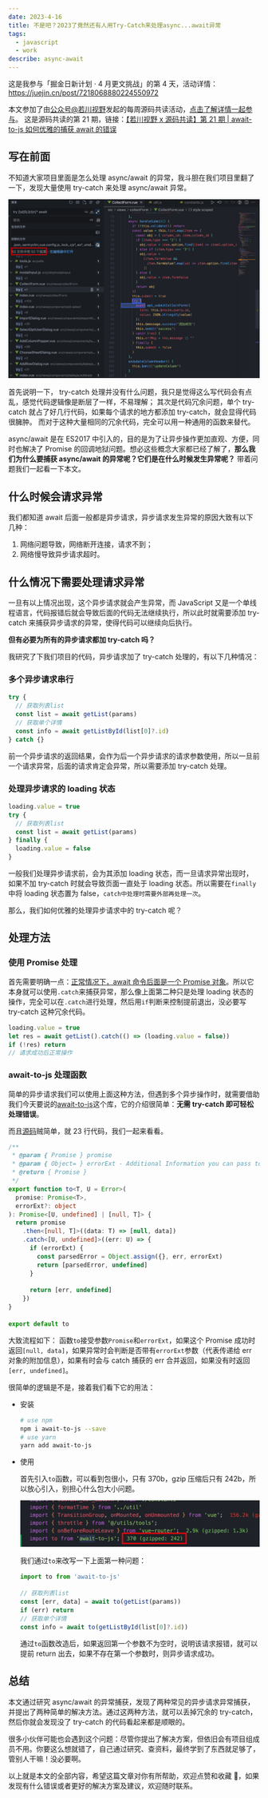 ```yaml
---
date: 2023-4-16
title: 不是吧？2023了竟然还有人用Try-Catch来处理async...await异常
tags:
  - javascript
  - work
describe: async-await
---
```


这是我参与「掘金日新计划 · 4 月更文挑战」的第 4 天，活动详情：https://juejin.cn/post/7218068880224550972

本文参加了由[公众号@若川视野](https://lxchuan12.gitee.io/)发起的每周源码共读活动，[点击了解详情一起参与](https://juejin.cn/post/7079706017579139102)。
这是源码共读的第 21 期，链接：[【若川视野 x 源码共读】第 21 期 | await-to-js 如何优雅的捕获 await 的错误](https://juejin.cn/post/7083109687591338021#comment)

## 写在前面

不知道大家项目里面是怎么处理 async/await 的异常，我斗胆在我们项目里翻了一下，发现大量使用 try-catch 来处理 async/await 异常。

![try-await-catch.png](./images/try-awati-catch.png)

首先说明一下， try-catch 处理并没有什么问题，我只是觉得这么写代码会有点乱，感觉代码逻辑像是断层了一样，不易理解；
其次是代码冗余问题，单个 try-catch 就占了好几行代码，如果每个请求的地方都添加 try-catch，就会显得代码很臃肿。
而对于这种大量相同的冗余代码，完全可以用一种通用的函数来替代。

async/await 是在 ES2017 中引入的，目的是为了让异步操作更加直观、方便，同时也解决了 Promise 的回调地狱问题。想必这些概念大家都已经了解了，**那么我们为什么要捕获 async/await 的异常呢？它们是在什么时候发生异常呢？** 带着问题我们一起看一下本文。

## 什么时候会请求异常

我们都知道 await 后面一般都是异步请求，异步请求发生异常的原因大致有以下几种：

1. 网络问题导致，网络断开连接，请求不到；
2. 网络慢导致异步请求超时。

## 什么情况下需要处理请求异常

一旦有以上情况出现，这个异步请求就会产生异常，而 JavaScript 又是一个单线程语言，代码报错后就会导致后面的代码无法继续执行，所以此时就需要添加 try-catch 来捕获异步请求的异常，使得代码可以继续向后执行。

**但有必要为所有的异步请求都加 try-catch 吗？**

我研究了下我们项目的代码，异步请求加了 try-catch 处理的，有以下几种情况：

### 多个异步请求串行

```js
try {
  // 获取列表list
  const list = await getList(params)
  // 获取单个详情
  const info = await getListById(list[0]?.id)
} catch {}
```

前一个异步请求的返回结果，会作为后一个异步请求的请求参数使用，所以一旦前一个请求异常，后面的请求肯定会异常，所以需要添加 try-catch 处理。

### 处理异步请求的 loading 状态

```js
loading.value = true
try {
  // 获取列表list
  const list = await getList(params)
} finally {
  loading.value = false
}
```

一般我们处理异步请求前，会为其添加 loading 状态，而一旦请求异常出现时，如果不加 try-catch 时就会导致页面一直处于 loading 状态。所以需要在`finally`中将 loading 状态置为 false，`catch中处理时需要外部再处理一次`。

那么，我们如何优雅的处理异步请求中的 try-catch 呢？

## 处理方法

### 使用 Promise 处理

首先需要明确一点：[正常情况下，await 命令后面是一个 Promise 对象](https://es6.ruanyifeng.com/#docs/async#await-%E5%91%BD%E4%BB%A4)。所以它本身就可以使用`.catch`来捕获异常，那么像上面第二种只是处理 loading 状态的操作，完全可以在`.catch`进行处理，然后用`if`判断来控制提前退出，没必要写 try-catch 这种冗余代码。

```js
loading.value = true
let res = await getList().catch(() => (loading.value = false))
if (!res) return
// 请求成功后正常操作
```

### await-to-js 处理函数

简单的异步请求我们可以使用上面这种方法，但遇到多个异步操作时，就需要借助我们今天要说的[await-to-js](https://github.com/scopsy/await-to-js)这个库，它的介绍很简单：**无需 try-catch 即可轻松处理错误**。

而且[源码](https://github.com/scopsy/await-to-js/blob/master/src/await-to-js.ts)贼简单，就 23 行代码，我们一起来看看。

```ts
/**
 * @param { Promise } promise
 * @param { Object= } errorExt - Additional Information you can pass to the err object
 * @return { Promise }
 */
export function to<T, U = Error>(
  promise: Promise<T>,
  errorExt?: object
): Promise<[U, undefined] | [null, T]> {
  return promise
    .then<[null, T]>((data: T) => [null, data])
    .catch<[U, undefined]>((err: U) => {
      if (errorExt) {
        const parsedError = Object.assign({}, err, errorExt)
        return [parsedError, undefined]
      }

      return [err, undefined]
    })
}

export default to
```

大致流程如下：
函数`to`接受参数`Promise`和`errorExt`，如果这个 Promise 成功时返回`[null, data]`，如果异常时会判断是否带有`errorExt`参数（代表传递给 err 对象的附加信息），如果有时会与 catch 捕获的 err 合并返回，如果没有时返回`[err, undefined]`。

很简单的逻辑是不是，接着我们看下它的用法：

- 安装

  ```bash
  # use npm
  npm i await-to-js --save
  # use yarn
  yarn add await-to-js
  ```

- 使用

  首先引入`to`函数，可以看到包很小，只有 370b，gzip 压缩后只有 242b，所以放心引入，别担心什么包大小问题。

  ![await-to-js-size.png](./images/await-to-js-size.png)

  我们通过`to`来改写一下上面第一种问题：

  ```js
  import to from 'await-to-js'

  // 获取列表list
  const [err, data] = await to(getList(params))
  if (err) return
  // 获取单个详情
  const info = await to(getListById(list[0]?.id))
  ```

  通过`to`函数改造后，如果返回第一个参数不为空时，说明该请求报错，就可以提前 return 出去，如果不存在第一个参数时，则异步请求成功。

## 总结

本文通过研究 async/await 的异常捕获，发现了两种常见的异步请求异常捕获，并提出了两种简单的解决方法。通过这两种方法，就可以丢掉冗余的 try-catch，然后你就会发现没了 try-catch 的代码看起来都是顺眼的。

很多小伙伴可能也会遇到这个问题：尽管你提出了解决方案，但依旧会有项目组成员不用。你要这么想就错了，自己通过研究、查资料，最终学到了东西就足够了，管别人干嘛！没必要啊。

以上就是本文的全部内容，希望这篇文章对你有所帮助，欢迎点赞和收藏 🙏，如果发现有什么错误或者更好的解决方案及建议，欢迎随时联系。
